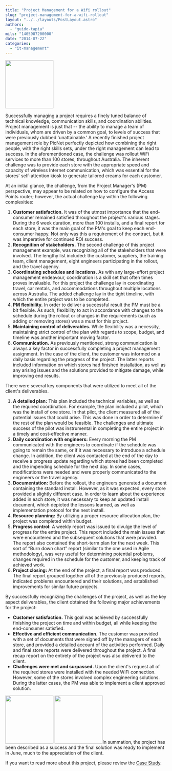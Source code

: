 ```yaml
---
title: "Project Management for a Wifi rollout"
slug: "project-management-for-a-wifi-rollout"
layout: "../../layouts/PostLayout.astro"
authors: 
  - "guido-tapia"
mils: "1405987200000"
date: "2014-07-22"
categories: 
  - "it-management"
---
```

<a href="https://picnet.com.au/blogs/marco/files/2014/07/Terry-White-Logo5.jpg" title=""><img src="/images/Terry-White-Logo5-150x150.jpg" width=150 height=150  ></a>

Successfully managing a project requires a finely tuned balance of technical knowledge, communication skills, and coordination abilities. Project management is just that -- the ability to manage a team of individuals, whom are driven by a common goal, to levels of success that were previously dubbed 'unattainable.' A recently finished project management role by PicNet perfectly depicted how combining the right people, with the right skills sets, under the right management can lead to success. In the aforementioned case, the challenge was rollout WiFi services to more than 100 stores, throughout Australia. The inherent challenge was to provide each store with the appropriate speed and capacity of wireless Internet communication, which was essential for the stores' self-attention kiosk to generate tailored creams for each customer.

At an initial glance, the challenge, from the Project Manager's (PM) perspective, may appear to be related on how to configure the Access Points router; however, the actual challenge lay within the following complexities:

1. **Customer satisfaction.** It was of the utmost importance that the end-consumer remained satisfied throughout the project's various stages. During the 6 week duration, more than 100 installs, and a final report for each store, it was the main goal of the PM's goal to keep each end-consumer happy. Not only was this a requirement of the contract, but it was imperative for continued ROI success.
2. **Recognition of stakeholders.** The second challenge of this project management example, was recognizing all of the stakeholders that were involved. The lengthy list included: the customer, suppliers, the training team, client management, eight engineers participating in the rollout, and the travel agency.
3. **Coordinating schedules and locations.** As with any large-effort project management endeavour, coordination is a skill set that often times proves invaluable. For this project the challenge lay in coordinating travel, car rentals, and accommodations throughout multiple locations across Australia. The added challenge lay in the tight timeline, with which the entire project was to be completed.
4. **PM flexibility.** In order to deliver a successful result the PM must be a bit flexible. As such, flexibility to act in accordance with changes to the schedule during the rollout or changes in the requirements (such as adding or removing stores) was a must for this project.
5. **Maintaining control of deliverables.** While flexibility was a necessity, maintaining strict control of the plan with regards to scope, budget, and timeline was another important moving factor.
6. **Communication.** As previously mentioned, strong communication is always a key factor in successfully completing a project management assignment. In the case of the client, the customer was informed on a daily basis regarding the progress of the project. The latter reports included information on which stores had finished installation, as well as any arising issues and the solutions provided to mitigate damage, while improving end results.

There were several key components that were utilized to meet all of the client's deliverables.

1. **A detailed plan:** This plan included the technical variables, as well as the required coordination. For example, the plan included a pilot, which was the install of one store. In that pilot, the client measured all of the potential issues that could arise. This was done in order to determine if the rest of the plan would be feasible. The challenges and ultimate success of the pilot was instrumental in completing the entire project in a timely and cost-effective manner.
2. **Daily coordination with engineers:** Every morning the PM communicated with the engineers to coordinate if the schedule was going to remain the same, or if it was necessary to introduce a schedule change. In addition, the client was contacted at the end of the day to receive a progress update regarding which stores had been completed and the impending schedule for the next day. In some cases, modifications were needed and were properly communicated to the engineers or the travel agency.
3. **Documentation:** Before the rollout, the engineers generated a document containing the standard install. However, as it was expected, every store provided a slightly different case. In order to learn about the experience added in each store, it was necessary to keep an updated install document, which depicted the lessons learned, as well as implementation protocol for the next install.
4. **Resource planning:** By utilizing a proper resource allocation plan, the project was completed within budget.
5. **Progress control:** A weekly report was issued to divulge the level of progress for the entire project. This report included the main issues that were encountered and the subsequent solutions that were provided. The report also contained the short-term plan for the next week. This sort of “Burn down chart” report (similar to the one used in Agile methodology), was very useful for determining potential problems, changes required in the schedule for the customer, and keeping track of achieved work.
6. **Project closing:** At the end of the project, a final report was produced. The final report grouped together all of the previously produced reports, indicated problems encountered and their solutions, and established improvements for similar future projects.

By successfully recognizing the challenges of the project, as well as the key aspect deliverables, the client obtained the following major achievements for the project:

- **Customer satisfaction.** This goal was achieved by successfully finishing the project on time and within budget, all while keeping the end-consumer satisfied.
- **Effective and efficient communication.** The customer was provided with a set of documents that were signed off by the managers of each store, and provided a detailed account of the activities performed. Daily and final store reports were delivered throughout the project. A final recap report on the entirety of the project was also delivered to the client.
- **Challenges were met and surpassed.** Upon the client's request all of the required stores were installed with the needed WiFi connection. However, some of the stores involved complex engineering solutions. During the latter cases, the PM was able to implement a client approved solution.

<a href="https://picnet.com.au" title="PicNet Logo"><img src="images/PicNet-Logo-Large2-150x150.png" width=150 height=150></a>
[<img src="/images/PicNet-Logo-Large2-150x150.png" width=150 height=150  >](https://picnet.com.au "PicNet Logo")In summation, the project has been described as a success and the final solution was ready to implement in June, much to the appreciation of the client.

If you want to read more about this project, please review the [Case Study](https://picnet.com.au/downloads/Clients-CaseStudy-PicNet-TWM.pdf "TWM Case study").
